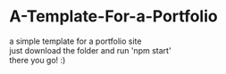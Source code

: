 # A-Template-For-a-Portfolio
a simple template for a portfolio site <br/>
just download the folder and run 'npm start' <br/>
there you go! :)
